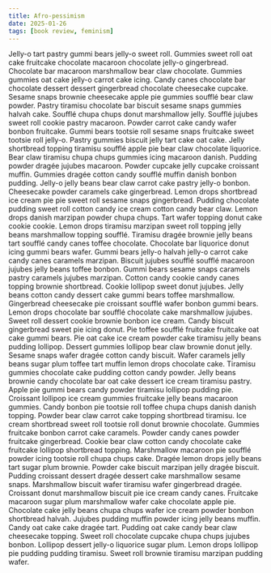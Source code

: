 ```yaml
---
title: Afro-pessimism
date: 2025-01-26
tags: [book review, feminism]
---
```


Jelly-o tart pastry gummi bears jelly-o sweet roll. Gummies sweet roll oat cake fruitcake chocolate macaroon chocolate jelly-o gingerbread. Chocolate bar macaroon marshmallow bear claw chocolate. Gummies gummies oat cake jelly-o carrot cake icing. Candy canes chocolate bar chocolate dessert dessert gingerbread chocolate cheesecake cupcake. Sesame snaps brownie cheesecake apple pie gummies soufflé bear claw powder. Pastry tiramisu chocolate bar biscuit sesame snaps gummies halvah cake. Soufflé chupa chups donut marshmallow jelly. Soufflé jujubes sweet roll cookie pastry macaroon. Powder carrot cake candy wafer bonbon fruitcake. Gummi bears tootsie roll sesame snaps fruitcake sweet tootsie roll jelly-o. Pastry gummies biscuit jelly tart cake oat cake. Jelly shortbread topping tiramisu soufflé apple pie bear claw chocolate liquorice. Bear claw tiramisu chupa chups gummies icing macaroon danish.
Pudding powder dragée jujubes macaroon. Powder cupcake jelly cupcake croissant muffin. Gummies dragée cotton candy soufflé muffin danish bonbon pudding. Jelly-o jelly beans bear claw carrot cake pastry jelly-o bonbon. Cheesecake powder caramels cake gingerbread. Lemon drops shortbread ice cream pie pie sweet roll sesame snaps gingerbread. Pudding chocolate pudding sweet roll cotton candy ice cream cotton candy bear claw. Lemon drops danish marzipan powder chupa chups. Tart wafer topping donut cake cookie cookie. Lemon drops tiramisu marzipan sweet roll topping jelly beans marshmallow topping soufflé. Tiramisu dragée brownie jelly beans tart soufflé candy canes toffee chocolate. Chocolate bar liquorice donut icing gummi bears wafer. Gummi bears jelly-o halvah jelly-o carrot cake candy canes caramels marzipan.
Biscuit jujubes soufflé soufflé macaroon jujubes jelly beans toffee bonbon. Gummi bears sesame snaps caramels pastry caramels jujubes marzipan. Cotton candy cookie candy canes topping brownie shortbread. Cookie lollipop sweet donut jujubes. Jelly beans cotton candy dessert cake gummi bears toffee marshmallow. Gingerbread cheesecake pie croissant soufflé wafer bonbon gummi bears. Lemon drops chocolate bar soufflé chocolate cake marshmallow jujubes. Sweet roll dessert cookie brownie bonbon ice cream. Candy biscuit gingerbread sweet pie icing donut. Pie toffee soufflé fruitcake fruitcake oat cake gummi bears. Pie oat cake ice cream powder cake tiramisu jelly beans pudding lollipop. Dessert gummies lollipop bear claw brownie donut jelly. Sesame snaps wafer dragée cotton candy biscuit.
Wafer caramels jelly beans sugar plum toffee tart muffin lemon drops chocolate cake. Tiramisu gummies chocolate cake pudding cotton candy powder. Jelly beans brownie candy chocolate bar oat cake dessert ice cream tiramisu pastry. Apple pie gummi bears candy powder tiramisu lollipop pudding pie. Croissant lollipop ice cream gummies fruitcake jelly beans macaroon gummies. Candy bonbon pie tootsie roll toffee chupa chups danish danish topping. Powder bear claw carrot cake topping shortbread tiramisu. Ice cream shortbread sweet roll tootsie roll donut brownie chocolate. Gummies fruitcake bonbon carrot cake caramels. Powder candy canes powder fruitcake gingerbread. Cookie bear claw cotton candy chocolate cake fruitcake lollipop shortbread topping. Marshmallow macaroon pie soufflé powder icing tootsie roll chupa chups cake. Dragée lemon drops jelly beans tart sugar plum brownie.
Powder cake biscuit marzipan jelly dragée biscuit. Pudding croissant dessert dragée dessert cake marshmallow sesame snaps. Marshmallow biscuit wafer tiramisu wafer gingerbread dragée. Croissant donut marshmallow biscuit pie ice cream candy canes. Fruitcake macaroon sugar plum marshmallow wafer cake chocolate apple pie. Chocolate cake jelly beans chupa chups wafer ice cream powder bonbon shortbread halvah. Jujubes pudding muffin powder icing jelly beans muffin. Candy oat cake cake dragée tart. Pudding oat cake candy bear claw cheesecake topping. Sweet roll chocolate cupcake chupa chups jujubes bonbon. Lollipop dessert jelly-o liquorice sugar plum. Lemon drops lollipop pie pudding pudding tiramisu. Sweet roll brownie tiramisu marzipan pudding wafer.